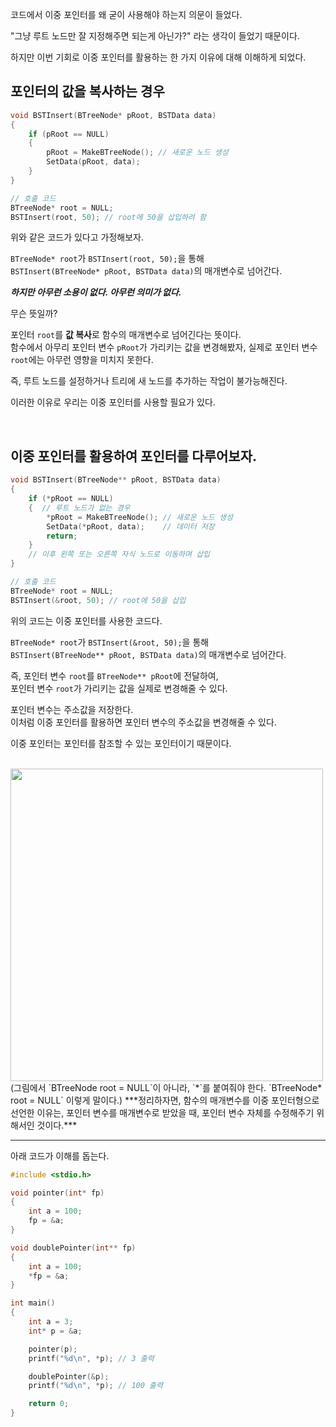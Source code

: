 코드에서 이중 포인터를 왜 굳이 사용해야 하는지 의문이 들었다.

"그냥 루트 노드만 잘 지정해주면 되는게 아닌가?" 라는 생각이 들었기 때문이다.

하지만 이번 기회로 이중 포인터를 활용하는 한 가지 이유에 대해 이해하게 되었다.

## 포인터의 값을 복사하는 경우

```c
void BSTInsert(BTreeNode* pRoot, BSTData data)
{
    if (pRoot == NULL)
    {
        pRoot = MakeBTreeNode(); // 새로운 노드 생성
        SetData(pRoot, data);
    }
}
```
```C
// 호출 코드
BTreeNode* root = NULL;
BSTInsert(root, 50); // root에 50을 삽입하려 함
```
위와 같은 코드가 있다고 가정해보자.   

`BTreeNode* root`가 `BSTInsert(root, 50);`을 통해   
`BSTInsert(BTreeNode* pRoot, BSTData data)`의 매개변수로 넘어간다.   

***하지만 아무런 소용이 없다. 아무런 의미가 없다.***

무슨 뜻일까?

포인터 `root`를 **값 복사**로 함수의 매개변수로 넘어긴다는 뜻이다.    
함수에서 아무리 포인터 변수 `pRoot`가 가리키는 값을 변경해봤자, 실제로 포인터 변수 `root`에는 아무런 영향을 미치지 못한다.

즉, 루트 노드를 설정하거나 트리에 새 노드를 추가하는 작업이 불가능해진다.

이러한 이유로 우리는 이중 포인터를 사용할 필요가 있다.

<br>

## 이중 포인터를 활용하여 포인터를 다루어보자.
```c
void BSTInsert(BTreeNode** pRoot, BSTData data)
{
    if (*pRoot == NULL)
    {  // 루트 노드가 없는 경우
        *pRoot = MakeBTreeNode(); // 새로운 노드 생성
        SetData(*pRoot, data);    // 데이터 저장
        return;
    }
    // 이후 왼쪽 또는 오른쪽 자식 노드로 이동하며 삽입
}
```
```c
// 호출 코드
BTreeNode* root = NULL;
BSTInsert(&root, 50); // root에 50을 삽입
```
위의 코드는 이중 포인터를 사용한 코드다.

`BTreeNode* root`가 `BSTInsert(&root, 50);`을 통해   
`BSTInsert(BTreeNode** pRoot, BSTData data)`의 매개변수로 넘어간다.  

즉, 포인터 변수 `root`를 `BTreeNode** pRoot`에 전달하여,   
포인터 변수 `root`가 가리키는 값을 실제로 변경해줄 수 있다.

포인터 변수는 주소값을 저장한다.   
이처럼 이중 포인터를 활용하면 포인터 변수의 주소값을 변경해줄 수 있다.

이중 포인터는 포인터를 참조할 수 있는 포인터이기 때문이다.   

<br>

<img src="https://github.com/user-attachments/assets/c66013c0-e81b-4f5e-87da-6fdebf22cb2d" width="500" height="500"/>
(그림에서 `BTreeNode root = NULL`이 아니라, `*`를 붙여줘야 한다. `BTreeNode* root = NULL` 이렇게 말이다.)
***정리하자면, 함수의 매개변수를 이중 포인터형으로 선언한 이유는, 포인터 변수를 매개변수로 받았을 때, 포인터 변수 자체를 수정해주기 위해서인 것이다.***

---

아래 코드가 이해를 돕는다.
```c
#include <stdio.h>

void pointer(int* fp)
{
	int a = 100;
	fp = &a;
}

void doublePointer(int** fp)
{
	int a = 100;
	*fp = &a;
}

int main()
{
	int a = 3;
	int* p = &a;

	pointer(p);
	printf("%d\n", *p); // 3 출력

	doublePointer(&p);
	printf("%d\n", *p); // 100 출력

	return 0;
}
```
